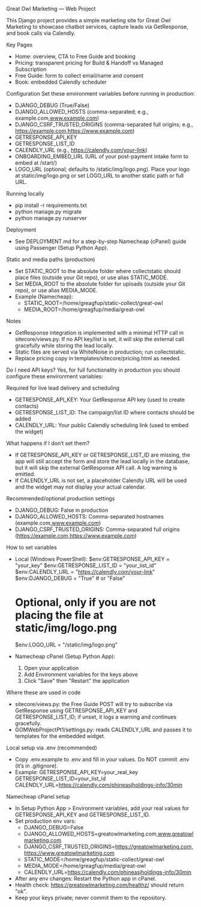 Great Owl Marketing — Web Project

This Django project provides a simple marketing site for Great Owl Marketing to showcase chatbot services, capture leads via GetResponse, and book calls via Calendly.

Key Pages
- Home: overview, CTA to Free Guide and booking
- Pricing: transparent pricing for Build & Handoff vs Managed Subscription
- Free Guide: form to collect email/name and consent
- Book: embedded Calendly scheduler

Configuration
Set these environment variables before running in production:
- DJANGO_DEBUG (True/False)
- DJANGO_ALLOWED_HOSTS (comma-separated; e.g., example.com,www.example.com)
- DJANGO_CSRF_TRUSTED_ORIGINS (comma-separated full origins; e.g., https://example.com,https://www.example.com)
- GETRESPONSE_API_KEY
- GETRESPONSE_LIST_ID
- CALENDLY_URL (e.g., https://calendly.com/your-link)
- ONBOARDING_EMBED_URL (URL of your post-payment intake form to embed at /start/)
- LOGO_URL (optional; defaults to /static/img/logo.png). Place your logo at static/img/logo.png or set LOGO_URL to another static path or full URL.

Running locally
- pip install -r requirements.txt
- python manage.py migrate
- python manage.py runserver

Deployment
- See DEPLOYMENT.md for a step-by-step Namecheap (cPanel) guide using Passenger (Setup Python App).

Static and media paths (production)
- Set STATIC_ROOT to the absolute folder where collectstatic should place files (outside your Git repo), or use alias STATIC_MODE.
- Set MEDIA_ROOT to the absolute folder for uploads (outside your Git repo), or use alias MEDIA_MODE.
- Example (Namecheap):
  - STATIC_ROOT=/home/greagfup/static-collect/great-owl
  - MEDIA_ROOT=/home/greagfup/media/great-owl

Notes
- GetResponse integration is implemented with a minimal HTTP call in sitecore/views.py. If no API key/list is set, it will skip the external call gracefully while storing the lead locally.
- Static files are served via WhiteNoise in production; run collectstatic.
- Replace pricing copy in templates/sitecore/pricing.html as needed.


Do I need API keys?
Yes, for full functionality in production you should configure these environment variables:

Required for live lead delivery and scheduling
- GETRESPONSE_API_KEY: Your GetResponse API key (used to create contacts)
- GETRESPONSE_LIST_ID: The campaign/list ID where contacts should be added
- CALENDLY_URL: Your public Calendly scheduling link (used to embed the widget)

What happens if I don’t set them?
- If GETRESPONSE_API_KEY or GETRESPONSE_LIST_ID are missing, the app will still accept the form and store the lead locally in the database, but it will skip the external GetResponse API call. A log warning is emitted.
- If CALENDLY_URL is not set, a placeholder Calendly URL will be used and the widget may not display your actual calendar.

Recommended/optional production settings
- DJANGO_DEBUG: False in production
- DJANGO_ALLOWED_HOSTS: Comma-separated hostnames (example.com,www.example.com)
- DJANGO_CSRF_TRUSTED_ORIGINS: Comma-separated full origins (https://example.com,https://www.example.com)

How to set variables
- Local (Windows PowerShell):
  $env:GETRESPONSE_API_KEY = "your_key"
  $env:GETRESPONSE_LIST_ID = "your_list_id"
  $env:CALENDLY_URL = "https://calendly.com/your-link"
  $env:DJANGO_DEBUG = "True"  # or "False"
  # Optional, only if you are not placing the file at static/img/logo.png
  $env:LOGO_URL = "/static/img/logo.png"

- Namecheap cPanel (Setup Python App):
  1) Open your application
  2) Add Environment variables for the keys above
  3) Click "Save" then "Restart" the application

Where these are used in code
- sitecore/views.py: the Free Guide POST will try to subscribe via GetResponse using GETRESPONSE_API_KEY and GETRESPONSE_LIST_ID; if unset, it logs a warning and continues gracefully.
- GOMWebProjectPt1/settings.py: reads CALENDLY_URL and passes it to templates for the embedded widget.

Local setup via .env (recommended)
- Copy .env.example to .env and fill in your values. Do NOT commit .env (it’s in .gitignore).
- Example:
  GETRESPONSE_API_KEY=your_real_key
  GETRESPONSE_LIST_ID=your_list_id
  CALENDLY_URL=https://calendly.com/phineasjholdings-info/30min

Namecheap cPanel setup
- In Setup Python App > Environment variables, add your real values for GETRESPONSE_API_KEY and GETRESPONSE_LIST_ID.
- Set production env vars:
  - DJANGO_DEBUG=False
  - DJANGO_ALLOWED_HOSTS=greatowlmarketing.com,www.greatowlmarketing.com
  - DJANGO_CSRF_TRUSTED_ORIGINS=https://greatowlmarketing.com,https://www.greatowlmarketing.com
  - STATIC_MODE=/home/greagfup/static-collect/great-owl
  - MEDIA_MODE=/home/greagfup/media/great-owl
  - CALENDLY_URL=https://calendly.com/phineasjholdings-info/30min
- After any env changes: Restart the Python app in cPanel.
- Health check: https://greatowlmarketing.com/healthz/ should return "ok".
- Keep your keys private; never commit them to the repository.
